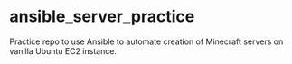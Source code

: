 # ansible_server_practice
Practice repo to use Ansible to automate creation of Minecraft servers on vanilla Ubuntu EC2 instance.
